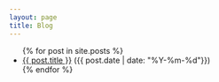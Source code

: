 ```yaml
---
layout: page
title: Blog
---
```

<ul>
  {% for post in site.posts %}
    <li>
      <a href="{{ post.url }}">{{ post.title }}</a> ({{ post.date | date: "%Y-%m-%d"}})
    </li>
  {% endfor %}
</ul>

